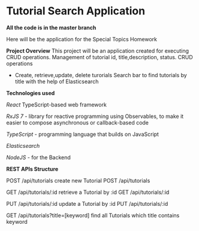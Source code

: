 # Tutorial Search Application
**All the code is in the master branch**

Here will be the application for the Special Topics Homework

**Project Overview**
This project will be an application created for executing CRUD operations. 
Management of tutorial id, title,description, status.
CRUD operations
- Create, retrieve,update, delete turorials
Search bar to find tutorials by title with the help of Elasticsearch

**Technologies used**

*React* TypeScript-based web framework

*RxJS 7* - library for reactive programming using Observables, to make it easier to 
compose asynchronous or callback-based code

*TypeScript* - programming language that builds on JavaScript

*Elasticsearch*

*NodeJS* - for the Backend



**REST APIs Structure**

POST /api/tutorials create new Tutorial POST /api/tutorials

GET /api/tutorials/:id retrieve a Tutorial by :id GET /api/tutorials/:id

PUT /api/tutorials/:id update a Tutorial by :id PUT /api/tutorials/:id

GET /api/tutorials?title=[keyword] find all Tutorials which title contains keyword

